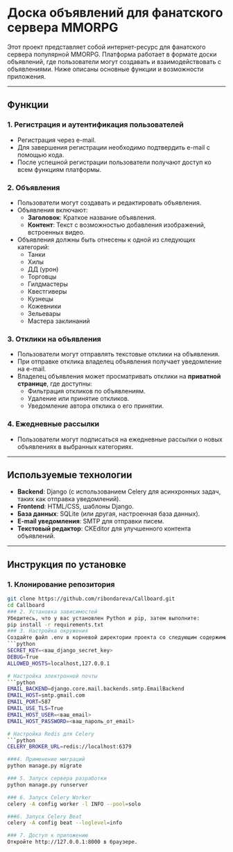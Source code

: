 # Доска объявлений для фанатского сервера MMORPG

Этот проект представляет собой интернет-ресурс для фанатского сервера популярной MMORPG. Платформа работает в формате доски объявлений, 
где пользователи могут создавать и взаимодействовать с объявлениями. Ниже описаны основные функции и возможности приложения.

---

## Функции

### 1. **Регистрация и аутентификация пользователей**
- Регистрация через e-mail.
- Для завершения регистрации необходимо подтвердить e-mail с помощью кода.
- После успешной регистрации пользователи получают доступ ко всем функциям платформы.

### 2. **Объявления**
- Пользователи могут создавать и редактировать объявления.
- Объявления включают:
  - **Заголовок**: Краткое название объявления.
  - **Контент**: Текст с возможностью добавления изображений, встроенных видео.
- Объявления должны быть отнесены к одной из следующих категорий:
  - Танки
  - Хилы
  - ДД (урон)
  - Торговцы
  - Гилдмастеры
  - Квестгиверы
  - Кузнецы
  - Кожевники
  - Зельевары
  - Мастера заклинаний

### 3. **Отклики на объявления**
- Пользователи могут отправлять текстовые отклики на объявления.
- При отправке отклика владелец объявления получает уведомление на e-mail.
- Владелец объявления может просматривать отклики на **приватной странице**, где доступны:
  - Фильтрация откликов по объявлениям.
  - Удаление или принятие откликов.
  - Уведомление автора отклика о его принятии.

### 4. **Ежедневные рассылки**
- Пользователи могут подписаться на ежедневные рассылки о новых объявлениях в выбранных категориях.

---

## Используемые технологии
- **Backend**: Django (с использованием Celery для асинхронных задач, таких как отправка уведомлений).
- **Frontend**: HTML/CSS, шаблоны Django.
- **База данных**: SQLite (или другая, настроенная база данных).
- **E-mail уведомления**: SMTP для отправки писем.
- **Текстовый редактор**: CKEditor для улучшенного контента объявлений.

---

## Инструкция по установке

### 1. Клонирование репозитория
```bash
git clone https://github.com/ribondareva/Callboard.git
cd Callboard
### 2. Установка зависимостей
Убедитесь, что у вас установлен Python и pip, затем выполните:
pip install -r requirements.txt
### 3. Настройка окружения
Создайте файл .env в корневой директории проекта со следующим содержимым:
```python
SECRET_KEY=<ваш_django_secret_key>
DEBUG=True
ALLOWED_HOSTS=localhost,127.0.0.1

# Настройка электронной почты
```python
EMAIL_BACKEND=django.core.mail.backends.smtp.EmailBackend
EMAIL_HOST=smtp.gmail.com
EMAIL_PORT=587
EMAIL_USE_TLS=True
EMAIL_HOST_USER=<ваш_email>
EMAIL_HOST_PASSWORD=<ваш_пароль_от_email>

# Настройка Redis для Celery
```python
CELERY_BROKER_URL=redis://localhost:6379

###4. Применение миграций
python manage.py migrate

### 5. Запуск сервера разработки
python manage.py runserver

### 6. Запуск Celery Worker
celery -A config worker -l INFO --pool=solo

###6. Запуск Celery Beat
celery -A config beat --loglevel=info

### 7. Доступ к приложению
Откройте http://127.0.0.1:8000 в браузере.
